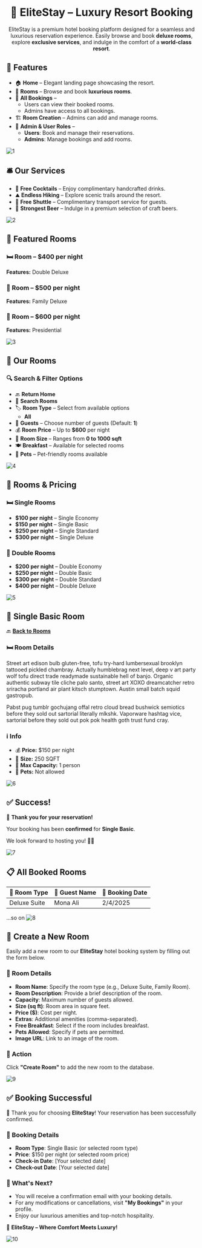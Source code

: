 <h1 align="center">🌟 EliteStay – Luxury Resort Booking</h1>

<p align="center">
EliteStay is a premium hotel booking platform designed for a seamless and luxurious reservation experience. Easily browse and book <strong>deluxe rooms</strong>, explore <strong>exclusive services</strong>, and indulge in the comfort of a <strong>world-class resort</strong>.
</p>

## 🏡 Features  

- 🏠 **Home** – Elegant landing page showcasing the resort.  
- 🏨 **Rooms** – Browse and book **luxurious rooms**.  
- 📖 **All Bookings** –  
  - Users can view their booked rooms.  
  - Admins have access to all bookings.  
- 🏗️ **Room Creation** – Admins can add and manage rooms.  
- 👥 **Admin & User Roles** –  
  - **Users**: Book and manage their reservations.  
  - **Admins**: Manage bookings and add rooms.  


![1](https://github.com/user-attachments/assets/d0e12ae7-45d1-48bb-9556-aaffb8fbd7c9)

## 🛎️ Our Services  

- 🍹 **Free Cocktails** – Enjoy complimentary handcrafted drinks.  
- ⛰️ **Endless Hiking** – Explore scenic trails around the resort.  
- 🚐 **Free Shuttle** – Complimentary transport service for guests.  
- 🍺 **Strongest Beer** – Indulge in a premium selection of craft beers.  

 
![2](https://github.com/user-attachments/assets/3561ba10-2ea2-410d-b3be-a02615851fa4)

## 🏨 Featured Rooms  

### 🛏️ Room – **$400 per night**  
**Features:** Double Deluxe  

### 🏡 Room – **$500 per night**  
**Features:** Family Deluxe  

### 🏰 Room – **$600 per night**  
**Features:** Presidential  


![3](https://github.com/user-attachments/assets/aff3ae3c-9525-4486-bfa8-fa07b802fb36)

## 🏨 Our Rooms  

### 🔍 Search & Filter Options  
- 🔙 **Return Home**  
- 🔎 **Search Rooms**  
- 🏷️ **Room Type** – Select from available options  
  - **All**  
- 👥 **Guests** – Choose number of guests (Default: **1**)  
- 💰 **Room Price** – Up to **$600** per night  
- 📏 **Room Size** – Ranges from **0 to 1000 sqft**  
- 🍽️ **Breakfast** – Available for selected rooms  
- 🐾 **Pets** – Pet-friendly rooms available  


![4](https://github.com/user-attachments/assets/e0f06246-8bc3-41db-84ba-245dd48d6e1a)

## 🏨 Rooms & Pricing  

### 🛏️ Single Rooms  
- **$100 per night** – Single Economy  
- **$150 per night** – Single Basic  
- **$250 per night** – Single Standard  
- **$300 per night** – Single Deluxe  

### 🏡 Double Rooms  
- **$200 per night** – Double Economy  
- **$250 per night** – Double Basic  
- **$300 per night** – Double Standard  
- **$400 per night** – Double Deluxe  


![5](https://github.com/user-attachments/assets/3a9b2465-cd11-42af-be7e-2bb0dd9f582f)

## 🏨 Single Basic Room  

🔙 **[Back to Rooms](#our-rooms)**  

### 🛏️ Room Details  
Street art edison bulb gluten-free, tofu try-hard lumbersexual brooklyn tattooed pickled chambray. Actually humblebrag next level, deep v art party wolf tofu direct trade readymade sustainable hell of banjo. Organic authentic subway tile cliche palo santo, street art XOXO dreamcatcher retro sriracha portland air plant kitsch stumptown. Austin small batch squid gastropub.  

Pabst pug tumblr gochujang offal retro cloud bread bushwick semiotics before they sold out sartorial literally mlkshk. Vaporware hashtag vice, sartorial before they sold out pok pok health goth trust fund cray.  

### ℹ️ Info  
- 💰 **Price:** $150 per night  
- 📏 **Size:** 250 SQFT  
- 👥 **Max Capacity:** 1 person  
- 🚫 **Pets:** Not allowed  


![6](https://github.com/user-attachments/assets/6cf6d12d-68d9-4bab-8756-64f94a869743)

## ✅ Success!  

🎉 **Thank you for your reservation!**  

Your booking has been **confirmed** for **Single Basic**.  

We look forward to hosting you! 🏨✨  


 ![7](https://github.com/user-attachments/assets/f652fcdc-3b59-4939-bd64-4ecb1283bade)
## 📋 All Booked Rooms  

| 🏨 Room Type       | 👤 Guest Name                | 📅 Booking Date  |
|-------------------|----------------------------|----------------|
| Deluxe Suite     | Mona Ali                   | 2/4/2025       |
...so on
 ![8](https://github.com/user-attachments/assets/830546f4-951c-4d24-a86f-3a0acdcc22d7)

## 🏨 Create a New Room  

Easily add a new room to our **EliteStay** hotel booking system by filling out the form below.  

### 📝 Room Details  
- **Room Name**: Specify the room type (e.g., Deluxe Suite, Family Room).  
- **Room Description**: Provide a brief description of the room.  
- **Capacity**: Maximum number of guests allowed.  
- **Size (sq ft)**: Room area in square feet.  
- **Price ($)**: Cost per night.  
- **Extras**: Additional amenities (comma-separated).  
- **Free Breakfast**: Select if the room includes breakfast.  
- **Pets Allowed**: Specify if pets are permitted.  
- **Image URL**: Link to an image of the room.  

### 🚀 Action  
Click **"Create Room"** to add the new room to the database.  



 ![9](https://github.com/user-attachments/assets/e3d84851-1ecd-4f60-a435-f3d01ad74af8)
## ✅ Booking Successful  

🎉 Thank you for choosing **EliteStay**! Your reservation has been successfully confirmed.  

### 📄 Booking Details  
- **Room Type**: Single Basic (or selected room type)  
- **Price**: $150 per night (or selected room price)  
- **Check-in Date**: [Your selected date]  
- **Check-out Date**: [Your selected date]  

### 📢 What's Next?  
- You will receive a confirmation email with your booking details.  
- For any modifications or cancellations, visit **"My Bookings"** in your profile.  
- Enjoy our luxurious amenities and top-notch hospitality.  

🏨 **EliteStay – Where Comfort Meets Luxury!**  

 
![10](https://github.com/user-attachments/assets/a382e916-567c-4320-b8b4-ac278496e517)
 
